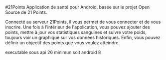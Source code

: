 #21Points
Application de santé pour Android, basée sur le projet Open Source de 21 Points.

Connecté au serveur 21Points, il vous permet de vous connecter et de vous inscrire. Une fois à l'intérieur de l'application, vous pouvez ajouter des points, mettre à jour vos statistiques sanguines et suivre votre poids, toujours voir un graphique sur vos données historiques. Enfin, vous pouvez définir un objectif des points que vous voulez atteindre.

executable sous api 26 minimun soit android 8

